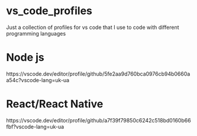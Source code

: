 # vs_code_profiles
Just a collection of profiles for vs code that I use to code with different programming languages<br/>

<h1>Node js</h1>
https://vscode.dev/editor/profile/github/5fe2aa9d760bca0976cb94b0660aa54c?vscode-lang=uk-ua

<h1>React/React Native</h1>
https://vscode.dev/editor/profile/github/a7f39f79850c6242c518bd0160b66fbf?vscode-lang=uk-ua
